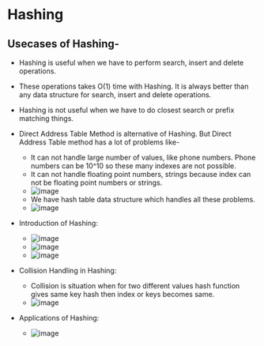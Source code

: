 # Hashing

## Usecases of Hashing-

- Hashing is useful when we have to perform search, insert and delete operations.
- These operations takes O(1) time with Hashing. It is always better than any data structure for search, insert and delete operations.
- Hashing is not useful when we have to do closest search or prefix matching things.
- Direct Address Table Method is alternative of Hashing. But Direct Address Table method has a lot of problems like-
  - It can not handle large number of values, like phone numbers. Phone numbers can be 10^10 so these many indexes are not possible.
  - It can not handle floating point numbers, strings because index can not be floating point numbers or strings.
  - ![image](https://github.com/shubham-156760530/DSA-Questions/assets/59314528/4d0a372f-457b-4c07-ac31-c95f011298ab)
  - We have hash table data structure which handles all these problems.
  - ![image](https://github.com/shubham-156760530/DSA-Questions/assets/59314528/948a9341-6629-43fa-8d5d-3e0a19d7b9e7)
- Introduction of Hashing:
  - ![image](https://github.com/shubham-156760530/DSA-Questions/assets/59314528/22fea65f-1042-4f40-8456-112a1a510c71)
  - ![image](https://github.com/shubham-156760530/DSA-Questions/assets/59314528/3e552b6a-4057-41c5-9ea6-98f1457d8549)
  - ![image](https://github.com/shubham-156760530/DSA-Questions/assets/59314528/aaf64e22-7c06-45a0-81a2-37968d41d28e)
- Collision Handling in Hashing:
  - Collision is situation when for two different values hash function gives same key hash then index or keys becomes same.
  - ![image](https://github.com/shubham-156760530/DSA-Questions/assets/59314528/7c0d318b-dc69-4b61-ae26-8a0a327f072e)

- Applications of Hashing:
  - ![image](https://github.com/shubham-156760530/DSA-Questions/assets/59314528/a7298ad9-f7ea-4c75-a7d8-160866b67a01)

